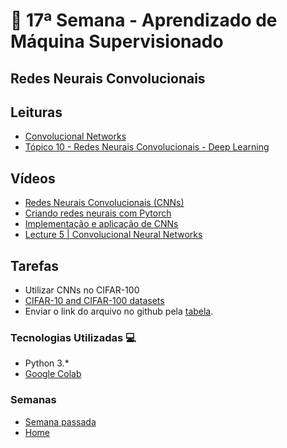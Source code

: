# 🐍 17ª Semana - Aprendizado de Máquina Supervisionado

## Redes Neurais Convolucionais

## Leituras

* [Convolucional Networks](https://www.deeplearningbook.org/contents/convnets.html)
* [Tópico 10 - Redes Neurais Convolucionais - Deep Learning](https://www.ime.unicamp.br/~jbflorindo/Teaching/2018/MT530/T10.pdf)

## Vídeos

* [Redes Neurais Convolucionais (CNNs)](https://www.youtube.com/watch?v=ujrwBSG9bI0&list=PLmKrb8DwBTiVfW5yX93K5HP0N_aVdguuA&index=7)
* [Criando redes neurais com Pytorch](https://www.youtube.com/watch?v=THfgEbvm-PM&list=PLmKrb8DwBTiVfW5yX93K5HP0N_aVdguuA&index=7)
* [Implementação e aplicação de CNNs](https://www.youtube.com/watch?v=n1rw8l7vN5c)
* [Lecture 5 | Convolucional Neural Networks](https://www.youtube.com/watch?v=bNb2fEVKeEo&t=3541s)

## Tarefas

* Utilizar CNNs no CIFAR-100
* [CIFAR-10 and CIFAR-100 datasets](https://www.cs.toronto.edu/~kriz/cifar.html)
* Enviar o link do arquivo no github pela [tabela](https://docs.google.com/spreadsheets/d/19jrmEy5xRI8dOxOTiZQKPcov924xgntvfgqMvLBGXmo/edit#gid=0).

### Tecnologias Utilizadas 💻

* Python 3.*
* [Google Colab](https://colab.research.google.com/)

### Semanas

* [Semana passada](../Semana_16)
* [Home](../main)